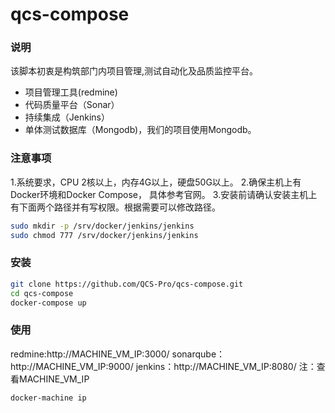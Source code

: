 # qcs-compose

### 说明
该脚本初衷是构筑部门内项目管理,测试自动化及品质监控平台。
- 项目管理工具(redmine)
- 代码质量平台（Sonar）
- 持续集成（Jenkins）
- 单体测试数据库（Mongodb)，我们的项目使用Mongodb。

### 注意事项
1.系统要求，CPU 2核以上，内存4G以上，硬盘50G以上。
2.确保主机上有Docker环境和Docker Compose， 具体参考官网。
3.安装前请确认安装主机上有下面两个路径并有写权限。根据需要可以修改路径。		
```sh		
sudo mkdir -p /srv/docker/jenkins/jenkins
sudo chmod 777 /srv/docker/jenkins/jenkins
```
### 安装
```sh
git clone https://github.com/QCS-Pro/qcs-compose.git
cd qcs-compose
docker-compose up
```
### 使用
redmine:http://MACHINE_VM_IP:3000/
sonarqube：http://MACHINE_VM_IP:9000/
jenkins：http://MACHINE_VM_IP:8080/
注：查看MACHINE_VM_IP
```sh
docker-machine ip
```
